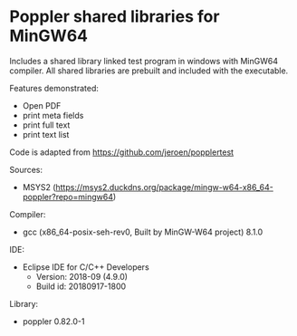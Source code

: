 # Poppler shared libraries for MinGW64
Includes a shared library linked test program in windows with MinGW64 compiler. All shared libraries are prebuilt and included with the executable. 

Features demonstrated:
* Open PDF
* print meta fields
* print full text
* print text list

Code is adapted from https://github.com/jeroen/popplertest

Sources:
* MSYS2 (https://msys2.duckdns.org/package/mingw-w64-x86_64-poppler?repo=mingw64)

Compiler: 
- gcc (x86_64-posix-seh-rev0, Built by MinGW-W64 project) 8.1.0

IDE: 
* Eclipse IDE for C/C++ Developers
	* Version: 2018-09 (4.9.0)
	* Build id: 20180917-1800

Library: 
* poppler 0.82.0-1
